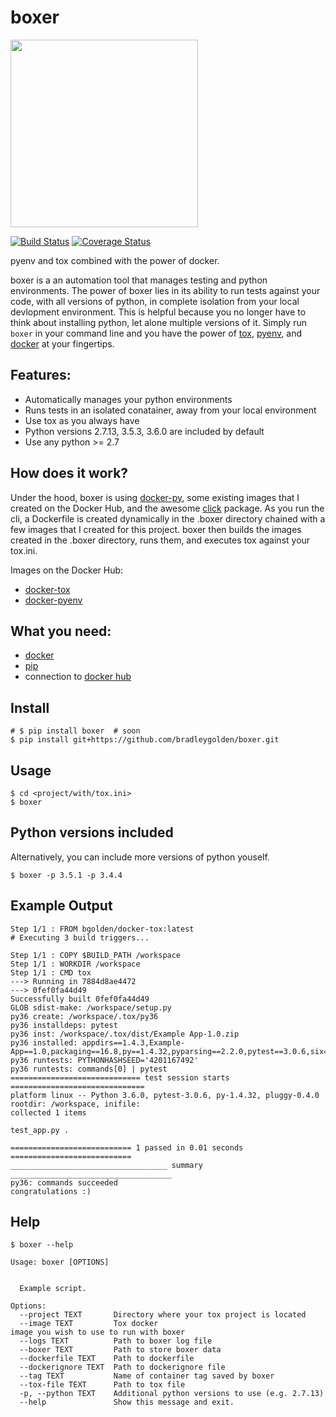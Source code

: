 # boxer

<img src="https://github.com/bradleygolden/boxer/blob/master/repo-logo.jpg" width="300">

[![Build Status](https://travis-ci.org/bradleygolden/boxer.svg?branch=master)](https://travis-ci.org/bradleygolden/boxer)
[![Coverage Status](https://coveralls.io/repos/github/bradleygolden/boxer/badge.svg?branch=master)](https://coveralls.io/github/bradleygolden/boxer?branch=master)

pyenv and tox combined with the power of docker.

boxer is a an automation tool that manages testing and python environments. The power of boxer lies in its ability to run tests against your code, with all versions of python, in complete isolation from your local devlopment environment. This is helpful because you no longer have to think about installing python, let alone multiple versions of it. Simply run ```boxer``` in your command line and you have the power of [tox](https://tox.readthedocs.io/en/latest/), [pyenv](https://github.com/pyenv/pyenv), and [docker](https://www.docker.com/) at your fingertips.

## Features:
* Automatically manages your python environments
* Runs tests in an isolated conatainer, away from your local environment
* Use tox as you always have
* Python versions 2.7.13, 3.5.3, 3.6.0 are included by default
* Use any python >= 2.7

## How does it work?

Under the hood, boxer is using [docker-py](https://github.com/docker/docker-py), some existing images that I created on the Docker Hub, and the awesome [click](http://click.pocoo.org/5/) package. As you run the cli, a Dockerfile is created dynamically in the .boxer directory chained with a few images that I created for this project. boxer then builds the images created in the .boxer directory, runs them, and executes tox against your tox.ini.

Images on the Docker Hub:
* [docker-tox](https://hub.docker.com/r/bgolden/docker-tox/)
* [docker-pyenv](https://hub.docker.com/r/bgolden/docker-pyenv/)

## What you need:
* [docker](https://docs.docker.com/engine/installation/)
* [pip](https://pip.pypa.io/en/stable/installing/)
* connection to [docker hub](https://hub.docker.com/)

## Install
```
# $ pip install boxer  # soon
$ pip install git+https://github.com/bradleygolden/boxer.git
```

## Usage
```
$ cd <project/with/tox.ini>
$ boxer
```

## Python versions included



Alternatively, you can include more versions of python youself.

```
$ boxer -p 3.5.1 -p 3.4.4
```

## Example Output
```
Step 1/1 : FROM bgolden/docker-tox:latest
# Executing 3 build triggers...

Step 1/1 : COPY $BUILD_PATH /workspace
Step 1/1 : WORKDIR /workspace
Step 1/1 : CMD tox
---> Running in 7884d8ae4472
---> 0fef0fa44d49
Successfully built 0fef0fa44d49
GLOB sdist-make: /workspace/setup.py
py36 create: /workspace/.tox/py36
py36 installdeps: pytest
py36 inst: /workspace/.tox/dist/Example App-1.0.zip
py36 installed: appdirs==1.4.3,Example-App==1.0,packaging==16.8,py==1.4.32,pyparsing==2.2.0,pytest==3.0.6,six==1.10.0
py36 runtests: PYTHONHASHSEED='4201167492'
py36 runtests: commands[0] | pytest
============================= test session starts ==============================
platform linux -- Python 3.6.0, pytest-3.0.6, py-1.4.32, pluggy-0.4.0
rootdir: /workspace, inifile:
collected 1 items

test_app.py .

=========================== 1 passed in 0.01 seconds ===========================
___________________________________ summary ____________________________________
py36: commands succeeded
congratulations :)
```

## Help
```
$ boxer --help

Usage: boxer [OPTIONS]

 
  Example script.
 
Options:
  --project TEXT       Directory where your tox project is located
  --image TEXT         Tox docker image you wish to use to run with boxer
  --logs TEXT          Path to boxer log file
  --boxer TEXT         Path to store boxer data
  --dockerfile TEXT    Path to dockerfile
  --dockerignore TEXT  Path to dockerignore file
  --tag TEXT           Name of container tag saved by boxer
  --tox-file TEXT      Path to tox file
  -p, --python TEXT    Additional python versions to use (e.g. 2.7.13)
  --help               Show this message and exit.
```
